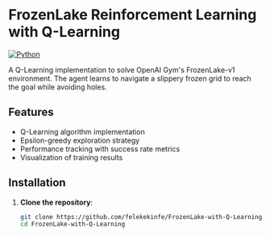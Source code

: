 # FrozenLake Reinforcement Learning with Q-Learning

[![Python](https://img.shields.io/badge/Python-3.8%2B-blue)](https://www.python.org/)


A Q-Learning implementation to solve OpenAI Gym's FrozenLake-v1 environment. The agent learns to navigate a slippery frozen grid to reach the goal while avoiding holes.


## Features
- Q-Learning algorithm implementation
- Epsilon-greedy exploration strategy
- Performance tracking with success rate metrics
- Visualization of training results

## Installation

1. **Clone the repository**:
   ```bash
   git clone https://github.com/felekekinfe/FrozenLake-with-Q-Learning.git
   cd FrozenLake-with-Q-Learning

